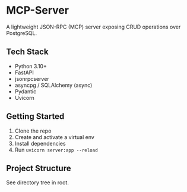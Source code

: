 # MCP-Server

A lightweight JSON-RPC (MCP) server exposing CRUD operations over PostgreSQL.

## Tech Stack

- Python 3.10+
- FastAPI
- jsonrpcserver
- asyncpg / SQLAlchemy (async)
- Pydantic
- Uvicorn

## Getting Started

1. Clone the repo
2. Create and activate a virtual env
3. Install dependencies
4. Run `uvicorn server:app --reload`

## Project Structure

See directory tree in root.
